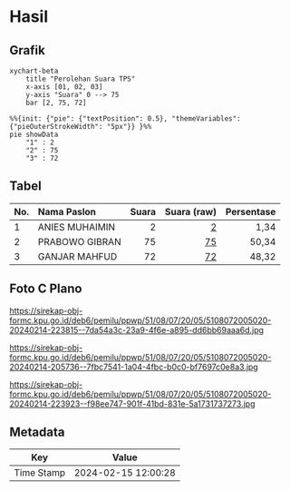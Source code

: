 # Hasil

## Grafik

```mermaid
xychart-beta
    title "Perolehan Suara TPS"
    x-axis [01, 02, 03]
    y-axis "Suara" 0 --> 75
    bar [2, 75, 72]
```

```mermaid
%%{init: {"pie": {"textPosition": 0.5}, "themeVariables": {"pieOuterStrokeWidth": "5px"}} }%%
pie showData
    "1" : 2
    "2" : 75
    "3" : 72
```

## Tabel

| No. | Nama Paslon    | Suara | Suara (raw) | Persentase |
|:--- |:-------------- | -----:| -----------:| ----------:|
| 1   | ANIES MUHAIMIN | 2     | [2][p-1]    | 1,34       |
| 2   | PRABOWO GIBRAN | 75    | [75][p-2]   | 50,34      |
| 3   | GANJAR MAHFUD  | 72    | [72][p-3]   | 48,32      |


[p-1]: https://github.com/gigit-pemilu/pemilu-2024-51-bali/blob/main/pilpres/hitung-suara/sub/51-bali/sub/08-buleleng/sub/07-sawan/sub/2005-sudaji/sub/020-tps/sub/paslon-1.txt
[p-2]: https://github.com/gigit-pemilu/pemilu-2024-51-bali/blob/main/pilpres/hitung-suara/sub/51-bali/sub/08-buleleng/sub/07-sawan/sub/2005-sudaji/sub/020-tps/sub/paslon-2.txt
[p-3]: https://github.com/gigit-pemilu/pemilu-2024-51-bali/blob/main/pilpres/hitung-suara/sub/51-bali/sub/08-buleleng/sub/07-sawan/sub/2005-sudaji/sub/020-tps/sub/paslon-3.txt

## Foto C Plano

https://sirekap-obj-formc.kpu.go.id/deb6/pemilu/ppwp/51/08/07/20/05/5108072005020-20240214-223815--7da54a3c-23a9-4f6e-a895-dd6bb69aaa6d.jpg

https://sirekap-obj-formc.kpu.go.id/deb6/pemilu/ppwp/51/08/07/20/05/5108072005020-20240214-205736--7fbc7541-1a04-4fbc-b0c0-bf7697c0e8a3.jpg

https://sirekap-obj-formc.kpu.go.id/deb6/pemilu/ppwp/51/08/07/20/05/5108072005020-20240214-223923--f98ee747-901f-41bd-831e-5a1731737273.jpg


## Metadata

| Key        | Value               |
| ---------- | ------------------- |
| Time Stamp | 2024-02-15 12:00:28 |



